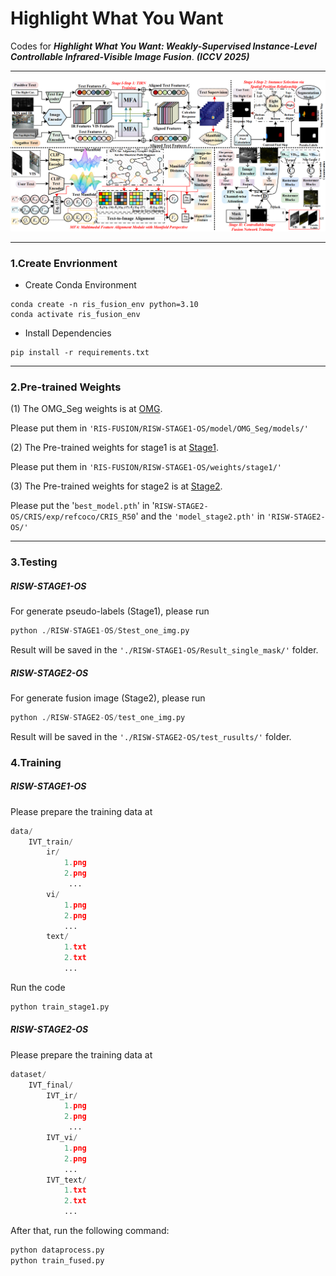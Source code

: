 # Highlight What You Want

Codes for ***Highlight What You Want: Weakly-Supervised Instance-Level Controllable Infrared-Visible Image Fusion***. ***(ICCV 2025)***

------

![pipline](RISW-STAGE1-OS/configs/pipline.png)

------

### 1.Create Envrionment

- Create Conda Environment

```shell
conda create -n ris_fusion_env python=3.10
conda activate ris_fusion_env
```

- Install Dependencies

```shell
pip install -r requirements.txt
```

------

### 2.Pre-trained Weights

(1) The OMG_Seg weights is at [OMG](https://drive.google.com/drive/folders/14ZWOHOExb4FfQmwUgJQ2AtR83t7A3KiG?usp=drive_link). 

Please put them in `'RIS-FUSION/RISW-STAGE1-OS/model/OMG_Seg/models/'`

(2) The Pre-trained weights for stage1 is at [Stage1](https://drive.google.com/drive/folders/1poopCPc6x5hgIPShI4JOZaQ6JhdhxBGH?usp=drive_link). 

Please put them in `'RIS-FUSION/RISW-STAGE1-OS/weights/stage1/'`

(3) The Pre-trained weights for stage2 is at [Stage2](https://drive.google.com/drive/folders/1Enxz_1HuLAuWGpvHjqIGOoGjNRw5SUOy?usp=drive_link). 

Please put the '`best_model.pth`' in '`RISW-STAGE2-OS/CRIS/exp/refcoco/CRIS_R50`'  and the `'model_stage2.pth'` in `'RISW-STAGE2-OS/'`

------

### 3.Testing

##### RISW-STAGE1-OS

For generate pseudo-labels (Stage1), please run

```python
python ./RISW-STAGE1-OS/Stest_one_img.py
```

Result will be saved in the `'./RISW-STAGE1-OS/Result_single_mask/'` folder.

##### RISW-STAGE2-OS

For generate fusion image (Stage2), please run

```PYTHON
python ./RISW-STAGE2-OS/test_one_img.py
```

Result will be saved in the `'./RISW-STAGE2-OS/test_rusults/'` folder.

### 4.Training

##### RISW-STAGE1-OS

Please prepare the training data at

```python
data/ 
	IVT_train/
    	ir/
            1.png
            2.png
       		 ...
        vi/
        	1.png
            2.png
            ...
        text/
        	1.txt
            2.txt
            ... 	
```

Run the code

```python
python train_stage1.py
```

##### RISW-STAGE2-OS

Please prepare the training data at 

```PYTHON
dataset/ 
	IVT_final/
    	IVT_ir/
            1.png
            2.png
       		 ...
        IVT_vi/
        	1.png
            2.png
            ...
        IVT_text/
        	1.txt
            2.txt
            ... 	
```

After that, run the following command:

```python
python dataprocess.py
python train_fused.py
```

